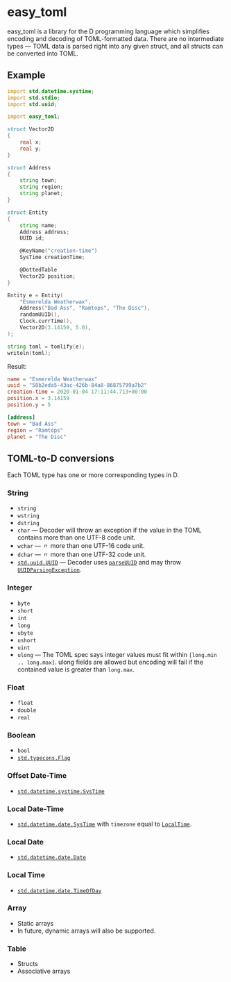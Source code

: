# easy_toml

easy_toml is a library for the D programming language which simplifies encoding and decoding of TOML-formatted data. There are no intermediate types — TOML data is parsed right into any given struct, and all structs can be converted into TOML.

## Example

```d
import std.datetime.systime;
import std.stdio;
import std.uuid;

import easy_toml;

struct Vector2D
{
    real x;
    real y;
}

struct Address
{
    string town;
    string region;
    string planet;
}

struct Entity
{
    string name;
    Address address;
    UUID id;

    @KeyName("creation-time")
    SysTime creationTime;

    @DottedTable
    Vector2D position;
}

Entity e = Entity(
    "Esmerelda Weatherwax",
    Address("Bad Ass", "Ramtops", "The Disc"),
    randomUUID(),
    Clock.currTime(),
    Vector2D(3.14159, 5.0),
);

string toml = tomlify(e);
writeln(toml);
```

Result:

```toml
name = "Esmerelda Weatherwax"
uuid = "58b2eda5-43ac-426b-84a8-86875799a7b2"
creation-time = 2020-01-04 17:11:44.713+00:00
position.x = 3.14159
position.y = 5

[address]
town = "Bad Ass"
region = "Ramtops"
planet = "The Disc"
```

## TOML-to-D conversions

Each TOML type has one or more corresponding types in D.

### String
- `string`
- `wstring`
- `dstring`
- `char` — Decoder will throw an exception if the value in the TOML contains more than one UTF-8 code unit.
- `wchar` — 〃 more than one UTF-16 code unit.
- `dchar` — 〃 more than one UTF-32 code unit.
- [`std.uuid.UUID`](https://dlang.org/library/std/uuid/uuid.html) — Decoder uses [`parseUUID`](https://dlang.org/library/std/uuid/parse_uuid.html) and may throw [`UUIDParsingException`](https://dlang.org/library/std/uuid/uuid_parsing_exception.html).

### Integer
- `byte`
- `short`
- `int`
- `long`
- `ubyte`
- `ushort`
- `uint`
- `ulong` — The TOML spec says integer values must fit within `[long.min .. long.max]`. ulong fields are allowed but encoding will fail if the contained value is greater than `long.max`.

### Float
- `float`
- `double`
- `real`

### Boolean
- `bool`
- [`std.typecons.Flag`](https://dlang.org/library/std/typecons/flag.html)

### Offset Date-Time
- [`std.datetime.systime.SysTime`](https://dlang.org/library/std/datetime/systime/sys_time.html)

### Local Date-Time
- [`std.datetime.date.SysTime`](https://dlang.org/library/std/datetime/date/date_time.html) with `timezone` equal to [`LocalTime`](https://dlang.org/library/std/datetime/timezone/local_time.html).

### Local Date
- [`std.datetime.date.Date`](https://dlang.org/library/std/datetime/date/date.html)

### Local Time
- [`std.datetime.date.TimeOfDay`](https://dlang.org/library/std/datetime/date/time_of_day.html)

### Array
- Static arrays
- In future, dynamic arrays will also be supported.

### Table
- Structs
- Associative arrays

